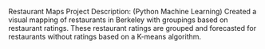 Restaurant Maps Project Description: (Python Machine Learning)
  Created a visual mapping of restaurants in Berkeley with groupings based on restaurant ratings. 
  These restaurant ratings are grouped and forecasted for restaurants without ratings based on a K-means algorithm.
